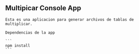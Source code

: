 
## Multipicar Console App

    Esta es una aplicacion para generar archivos de tablas de
    multiplicar.

    Dependencias de la app
    
    ```
    npm install    
    ```